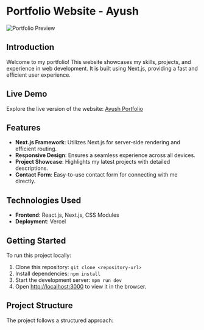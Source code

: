 # Portfolio Website - Ayush

![Portfolio Preview](https://ayush-delta.vercel.app/preview.png)

## Introduction

Welcome to my portfolio! This website showcases my skills, projects, and experience in web development. It is built using Next.js, providing a fast and efficient user experience.

## Live Demo

Explore the live version of the website: [Ayush Portfolio](https://ayush-delta.vercel.app/)

## Features

- **Next.js Framework**: Utilizes Next.js for server-side rendering and efficient routing.
- **Responsive Design**: Ensures a seamless experience across all devices.
- **Project Showcase**: Highlights my latest projects with detailed descriptions.
- **Contact Form**: Easy-to-use contact form for connecting with me directly.

## Technologies Used

- **Frontend**: React.js, Next.js, CSS Modules
- **Deployment**: Vercel

## Getting Started

To run this project locally:

1. Clone this repository: `git clone <repository-url>`
2. Install dependencies: `npm install`
3. Start the development server: `npm run dev`
4. Open [http://localhost:3000](http://localhost:3000) to view it in the browser.

## Project Structure

The project follows a structured approach:

